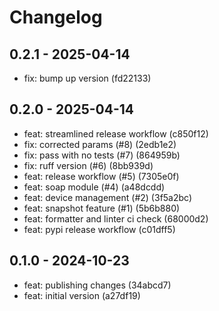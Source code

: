 # Changelog

## 0.2.1 - 2025-04-14

- fix: bump up version (fd22133)

## 0.2.0 - 2025-04-14

- feat: streamlined release workflow (c850f12)
- fix: corrected params (#8) (2edb1e2)
- fix: pass with no tests (#7) (864959b)
- fix: ruff version (#6) (8bb939d)
- feat: release workflow (#5) (7305e0f)
- feat: soap module (#4) (a48dcdd)
- feat: device management (#2) (3f5a2bc)
- feat: snapshot feature (#1) (5b6b880)
- feat: formatter and linter ci check (68000d2)
- feat: pypi release workflow (c01dff5)

## 0.1.0 - 2024-10-23

- feat: publishing changes (34abcd7)
- feat: initial version (a27df19)
